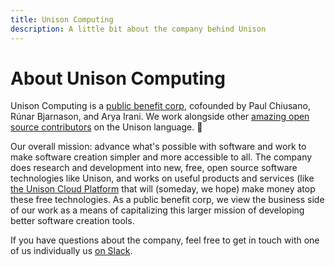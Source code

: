 ```yaml
---
title: Unison Computing
description: A little bit about the company behind Unison
---
```


# About Unison Computing

Unison Computing is a [public benefit corp](https://en.wikipedia.org/wiki/Public-benefit_corporation), cofounded by Paul Chiusano, Rúnar Bjarnason, and Arya Irani. We work alongside other [amazing open source contributors](https://github.com/unisonweb/unison/blob/master/CONTRIBUTORS.markdown) on the Unison language. 💜

Our overall mission: advance what's possible with software and work to make software creation simpler and more accessible to all. The company does research and development into new, free, open source software technologies like Unison, and works on useful products and services (like [the Unison Cloud Platform](http://unison.cloud) that will (someday, we hope) make money atop these free technologies. As a public benefit corp, we view the business side of our work as a means of capitalizing this larger mission of developing better software creation tools.

If you have questions about the company, feel free to get in touch with one of us individually us [on Slack](/community).
